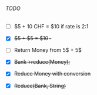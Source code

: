 ###### TODO
- [ ] $5 + 10 CHF = $10 if rate is 2:1
- [x] ~~$5 + $5 = $10~~~
- [ ] Return Money from 5$ + 5$
- [x] ~~Bank-\>reduce(Money);~~
- [x] ~~Reduce Money with conversion~~
- [x] ~~Reduce(Bank, String)~~

